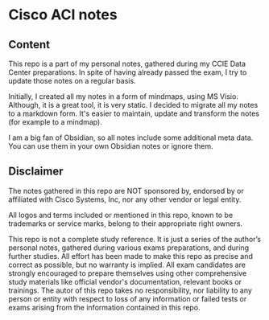 # Cisco ACI notes

## Content

This repo is a part of my personal notes, gathered during my CCIE Data Center preparations. In spite of having already passed the exam, I try to update those notes on a regular basis.

Initially, I created all my notes in a form of mindmaps, using MS Visio. Although, it is a great tool, it is very static. I decided to migrate all my notes to a markdown form. It's easier to maintain, update and transform the notes (for example to a mindmap).

I am a big fan of Obsidian, so all notes include some additional meta data. You can use them in your own Obsidian notes or ignore them.

## Disclaimer

The notes gathered in this repo are NOT sponsored by, endorsed by or affiliated with Cisco Systems, Inc, nor any other vendor or legal entity.

All logos and terms included or mentioned in this repo, known to be trademarks or service marks, belong to their appropriate right owners.

This repo is not a complete study reference. It is just a series of the author’s personal notes, gathered during various exams preparations, and during further studies. All effort has been made to make this repo as precise and correct as possible, but no warranty is implied. All exam candidates are strongly encouraged to prepare themselves using other comprehensive study materials like official vendor's documentation, relevant books or trainings. The autor of this repo takes no responsibility, nor liability to any person or entity with respect to loss of any information or failed tests or exams arising from the information contained in this repo.
